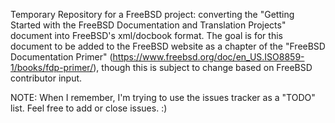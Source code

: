 Temporary Repository for a FreeBSD project: converting the "Getting
Started with the FreeBSD Documentation and Translation Projects"
document into FreeBSD's xml/docbook format. The goal is for this
document to be added to the FreeBSD website as a chapter of the
"FreeBSD Documentation Primer"
(https://www.freebsd.org/doc/en_US.ISO8859-1/books/fdp-primer/),
though this is subject to change based on FreeBSD contributor input.


NOTE: When I remember, I'm trying to use the issues tracker as a
"TODO" list. Feel free to add or close issues. :)
